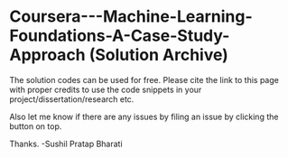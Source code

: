 # Coursera---Machine-Learning-Foundations-A-Case-Study-Approach (Solution Archive)

The solution codes can be used for free. Please cite the link to this page with proper credits to use the code snippets in your project/dissertation/research etc.

Also let me know if there are any issues by filing an issue by clicking the button on top.

Thanks.
-Sushil Pratap Bharati
